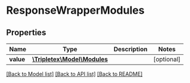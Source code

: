 # ResponseWrapperModules

## Properties
Name | Type | Description | Notes
------------ | ------------- | ------------- | -------------
**value** | [**\Tripletex\Model\Modules**](Modules.md) |  | [optional] 

[[Back to Model list]](../README.md#documentation-for-models) [[Back to API list]](../README.md#documentation-for-api-endpoints) [[Back to README]](../README.md)

